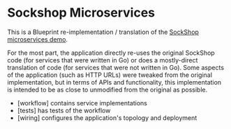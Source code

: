 # Sockshop Microservices

This is a Blueprint re-implementation / translation of the [SockShop microservices demo](https://microservices-demo.github.io).

For the most part, the application directly re-uses the original SockShop code (for services that were written in Go) or does a mostly-direct translation of code (for services that were not written in Go).  Some aspects of the application (such as HTTP URLs) were tweaked from the original implementation, but in terms of APIs and functionality, this implementation is intended to be as close to unmodified from the original as possible.

* [workflow] contains service implementations
* [tests] has tests of the workflow
* [wiring] configures the application's topology and deployment